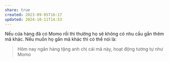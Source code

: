 ```yaml
---
share: true
created: 2023-09-05T16:17
updated: 2024-10-11T14:53
---
```

Nếu cửa hàng đã có Momo rồi thì thường họ sẽ không có nhu cầu gắn thêm mã khác. Nếu muốn họ gắn mã khác thì có thể nói là:
> Hôm nay ngân hàng tặng anh chị cái mã này, hoạt động tương tự như Momo
